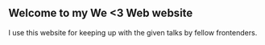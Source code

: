 ## Welcome to my We <3 Web website

I use this website for keeping up with the given talks by fellow frontenders.
